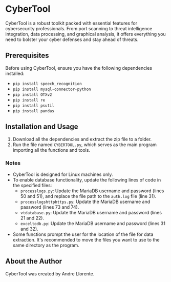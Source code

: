 # CyberTool

CyberTool is a robust toolkit packed with essential features for cybersecurity professionals. From port scanning to threat intelligence integration, data processing, and graphical analysis, it offers everything you need to bolster your cyber defenses and stay ahead of threats.

## Prerequisites

Before using CyberTool, ensure you have the following dependencies installed:

- `pip install speech_recognition`
- `pip install mysql-connector-python`
- `pip install OTXv2`
- `pip install re`
- `pip install psutil`
- `pip install pandas`

## Installation and Usage

1. Download all the dependencies and extract the zip file to a folder.
2. Run the file named `CYBERTOOL.py`, which serves as the main program importing all the functions and tools.

### Notes

- CyberTool is designed for Linux machines only.
- To enable database functionality, update the following lines of code in the specified files:
  - `processlogs.py`: Update the MariaDB username and password (lines 50 and 51), and replace the file path to the `auth.log` file (line 31).
  - `processlogshttphttps.py`: Update the MariaDB username and password (lines 73 and 74).
  - `vtdatabase.py`: Update the MariaDB username and password (lines 21 and 22).
  - `exceltodb.py`: Update the MariaDB username and password (lines 31 and 32).
- Some functions prompt the user for the location of the file for data extraction. It's recommended to move the files you want to use to the same directory as the program.

## About the Author

CyberTool was created by Andre Llorente.
